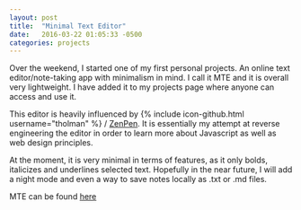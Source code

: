 ```yaml
---
layout: post
title:  "Minimal Text Editor"
date:   2016-03-22 01:05:33 -0500
categories: projects
---
```


Over the weekend, I started one of my first personal projects. An online text editor/note-taking app with minimalism in mind. I call it MTE and it is overall very lightweight. I have added it to my projects page where anyone can access and use it. 

This editor is heavily influenced by {% include icon-github.html username="tholman" %} / [ZenPen][zenpen]. It is essentially my attempt at reverse engineering the editor in order to learn more about Javascript as well as web design principles.

At the moment, it is very minimal in terms of features, as it only bolds, italicizes and underlines selected text. Hopefully in the near future, I will add a night mode and even a way to save notes locally as .txt or .md files.

MTE can be found [here][MTE]

[zenpen]: http://zenpen.io
[MTE]: /projects/MTE/index.html